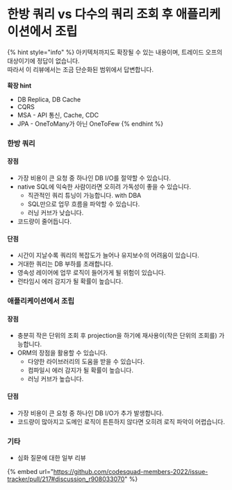 # 한방 쿼리 vs 다수의 쿼리 조회 후 애플리케이션에서 조립

{% hint style="info" %}
아키텍처까지도 확장될 수 있는 내용이며, 트레이드 오프의 대상이기에 정답이 없습니다. \
따라서 이 리뷰에서는 조금 단순화된 범위에서 답변합니다. \
\
**확장 hint**

* DB Replica, DB Cache
* CQRS
* MSA - API 통신, Cache, CDC
* JPA - OneToMany가 아닌 OneToFew
{% endhint %}

### 한방 쿼리

#### 장점

* 가장 비용이 큰 요청 중 하나인 DB I/O를 절약할 수 있습니다.
* native SQL에 익숙한 사람이라면 오히려 가독성이 좋을 수 있습니다.
  * 직관적인 쿼리 튜닝이 가능합니다. with DBA
  * SQL만으로 업무 흐름을 파악할 수 있습니다.
  * 러닝 커브가 낮습니다.
* 코드량이 줄어듭니다.

#### 단점

* 시간이 지날수록 쿼리의 복잡도가 늘어나 유지보수의 어려움이 있습니다.
* 거대한 쿼리는 DB 부하를 초래합니다.&#x20;
* 영속성 레이어에 업무 로직이 들어가게 될 위험이 있습니다.
* 런타임시 에러 감지가 될 확률이 높습니다.

### 애플리케이션에서 조립

#### 장점

* 충분히 작은 단위의 조회 후 projection을 하기에 재사용이(작은 단위의 조회를) 가능합니다.
* ORM의 장점을 활용할 수 있습니다.
  * 다양한 라이브러리의 도움을 받을 수 있습니다.
  * 컴파일시 에러 감지가 될 확률이 높습니다.
  * 러닝 커브가 높습니다.

#### 단점

* 가장 비용이 큰 요청 중 하나인 DB I/O가 추가 발생합니다.
* 코드량이 많아지고 도메인 로직이 튼튼하지 않다면 오히려 로직 파악이 어렵습니다.

### 기타

* 심화 질문에 대한 일부 리뷰

{% embed url="https://github.com/codesquad-members-2022/issue-tracker/pull/217#discussion_r908033070" %}

